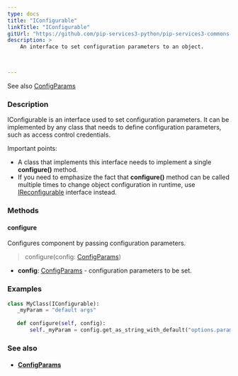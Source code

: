 ```yaml
---
type: docs
title: "IConfigurable"
linkTitle: "IConfigurable"
gitUrl: "https://github.com/pip-services3-python/pip-services3-commons-python"
description: > 
    An interface to set configuration parameters to an object. 


    
---
```

See also [ConfigParams](../config_params)

### Description

IConfigurable is an interface used to set configuration parameters. It can be implemented by any class that needs to define configuration parameters, such as access control credentials. 

Important points:   

- A class that implements this interface needs to implement a single **configure()** method.  
- If you need to emphasize the fact that **configure()** method can be called multiple times
    to change object configuration in runtime, use [IReconfigurable](../ireconfigurable) interface instead.  

### Methods

#### configure
Configures component by passing configuration parameters.

> configure(config: [ConfigParams](../config_params))

- **config**: [ConfigParams](../config_params) - configuration parameters to be set.

### Examples

```python
class MyClass(IConfigurable):
   _myParam = "default args"
   
   def configure(self, config):
       self._myParam = config.get_as_string_with_default("options.param", myParam)

```
### See also
- #### [ConfigParams](../config_params)
